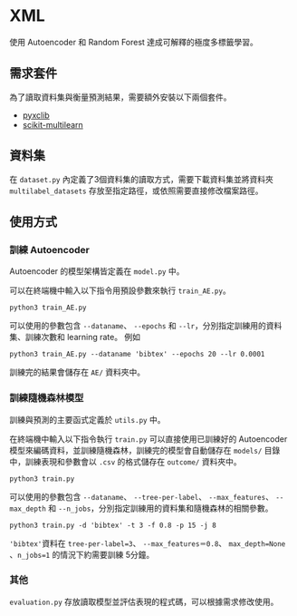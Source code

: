 # XML
使用 Autoencoder 和 Random Forest 達成可解釋的極度多標籤學習。

## 需求套件
為了讀取資料集與衡量預測結果，需要額外安裝以下兩個套件。
* [pyxclib](https://github.com/kunaldahiya/pyxclib)
* [scikit-multilearn](http://scikit.ml/)

## 資料集
在 `dataset.py` 內定義了3個資料集的讀取方式，需要下載資料集並將資料夾 `multilabel_datasets` 存放至指定路徑，或依照需要直接修改檔案路徑。

## 使用方式
### 訓練 Autoencoder
Autoencoder 的模型架構皆定義在 `model.py` 中。

可以在終端機中輸入以下指令用預設參數來執行 `train_AE.py`。
```
python3 train_AE.py
```
可以使用的參數包含 `--dataname`、 `--epochs` 和 `--lr`，分別指定訓練用的資料集、訓練次數和 learning rate。
例如 
```
python3 train_AE.py --dataname 'bibtex' --epochs 20 --lr 0.0001 
```
訓練完的結果會儲存在 `AE/` 資料夾中。
### 訓練隨機森林模型
訓練與預測的主要函式定義於 `utils.py` 中。

在終端機中輸入以下指令執行 `train.py` 可以直接使用已訓練好的 Autoencoder 模型來編碼資料，並訓練隨機森林，訓練完的模型會自動儲存在 `models/` 目錄中，訓練表現和參數會以 `.csv` 的格式儲存在 `outcome/` 資料夾中。

```
python3 train.py 
```
可以使用的參數包含 `--dataname`、 `--tree-per-label`、 `--max_features`、 `--max_depth` 和 `--n_jobs`，分別指定訓練用的資料集和隨機森林的相關參數。
```
python3 train.py -d 'bibtex' -t 3 -f 0.8 -p 15 -j 8
```
`'bibtex'`資料在 `tree-per-label=3`、 `--max_features＝0.8`、 `max_depth=None` 、`n_jobs=1` 的情況下約需要訓練 5分鐘。

### 其他
`evaluation.py` 存放讀取模型並評估表現的程式碼，可以根據需求修改使用。
